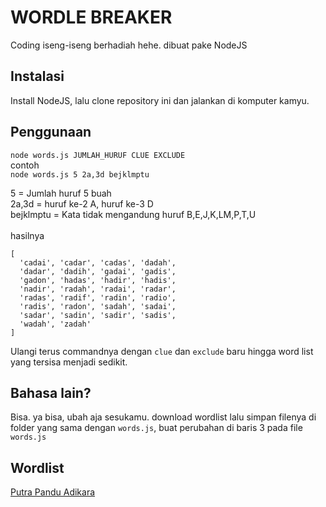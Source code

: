 # WORDLE BREAKER

Coding iseng-iseng berhadiah hehe. dibuat pake NodeJS

## Instalasi

Install NodeJS, lalu clone repository ini dan jalankan di komputer kamyu.


## Penggunaan
`node words.js JUMLAH_HURUF CLUE EXCLUDE`\
contoh\
`node words.js 5 2a,3d bejklmptu`

5 = Jumlah huruf 5 buah\
2a,3d = huruf ke-2 A, huruf ke-3 D\
bejklmptu = Kata tidak mengandung huruf B,E,J,K,LM,P,T,U\
\
hasilnya
```
[
  'cadai', 'cadar', 'cadas', 'dadah',
  'dadar', 'dadih', 'gadai', 'gadis',
  'gadon', 'hadas', 'hadir', 'hadis',
  'nadir', 'radah', 'radai', 'radar',
  'radas', 'radif', 'radin', 'radio',
  'radis', 'radon', 'sadah', 'sadai',
  'sadar', 'sadin', 'sadir', 'sadis',
  'wadah', 'zadah'
]
```
Ulangi terus commandnya dengan `clue` dan `exclude` baru hingga word list yang tersisa menjadi sedikit.

## Bahasa lain?
Bisa. ya bisa, ubah aja sesukamu. download wordlist lalu simpan filenya di folder yang sama dengan `words.js`, buat perubahan di baris 3 pada file `words.js`

## Wordlist
[Putra Pandu Adikara](http://hikaruyuuki.lecture.ub.ac.id/kamus-kata-dasar-dan-stopword-list-bahasa-indonesia/comment-page-1/?unapproved=3851&moderation-hash=8d6ffabcef6d43fc4a9f3e52b1c771b5#comment-3851)